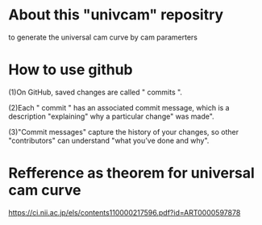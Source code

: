 # About this "univcam" repositry
to generate the universal cam curve by cam paramerters

# How to use github
(1)On GitHub, saved changes are called " commits ".

(2)Each " commit " has an associated commit message,
   which is a description "explaining" why a particular change" was made". 

(3)"Commit messages" capture the history of your changes, 
  so other "contributors" can understand "what you’ve done and why".

# Refference as theorem for universal cam curve
https://ci.nii.ac.jp/els/contents110000217596.pdf?id=ART0000597878
